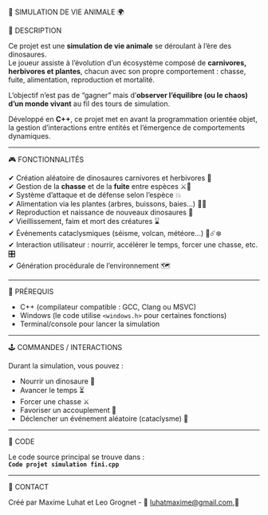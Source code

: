 🦖 SIMULATION DE VIE ANIMALE 🌍

📝 DESCRIPTION

Ce projet est une **simulation de vie animale** se déroulant à l’ère des dinosaures.  
Le joueur assiste à l’évolution d’un écosystème composé de **carnivores, herbivores et plantes**, chacun avec son propre comportement : chasse, fuite, alimentation, reproduction et mortalité.  

L’objectif n’est pas de “gagner” mais d’**observer l’équilibre (ou le chaos) d’un monde vivant** au fil des tours de simulation.  

Développé en **C++**, ce projet met en avant la programmation orientée objet, la gestion d’interactions entre entités et l’émergence de comportements dynamiques.

---

🎮 FONCTIONNALITÉS

✔ Création aléatoire de dinosaures carnivores et herbivores 🦖  
✔ Gestion de la **chasse** et de la **fuite** entre espèces ⚔️🏃  
✔ Système d’attaque et de défense selon l’espèce 💥  
✔ Alimentation via les plantes (arbres, buissons, baies…) 🌳🌿  
✔ Reproduction et naissance de nouveaux dinosaures 🐣  
✔ Vieillissement, faim et mort des créatures ⌛  
✔ Événements cataclysmiques (séisme, volcan, météore…) 🌋☄️❄️  
✔ Interaction utilisateur : nourrir, accélérer le temps, forcer une chasse, etc. 🎛️  
✔ Génération procédurale de l’environnement 🗺️  

---

📌 PRÉREQUIS

- C++ (compilateur compatible : GCC, Clang ou MSVC)  
- Windows (le code utilise `<windows.h>` pour certaines fonctions)  
- Terminal/console pour lancer la simulation  

---

🕹 COMMANDES / INTERACTIONS

Durant la simulation, vous pouvez :  

- Nourrir un dinosaure 🥩  
- Avancer le temps ⏳  
- Forcer une chasse ⚔️  
- Favoriser un accouplement 🐣  
- Déclencher un événement aléatoire (cataclysme) 🌋  

---

📂 CODE

Le code source principal se trouve dans :  
**`Code projet simulation fini.cpp`**

---

📧 CONTACT

Créé par Maxime Luhat et Leo Grognet - 📩 luhatmaxime@gmail.com,📩
